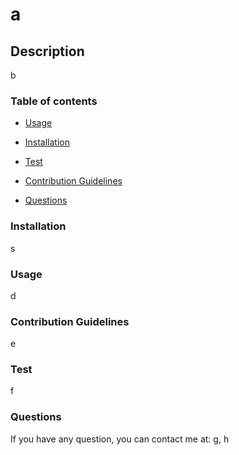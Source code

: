 
  # a
  

  ## Description
  b
  
  ### Table of contents
  - [Usage](#usage)
  - [Installation](#installation)
  - [Test](#test)
 
  - [Contribution Guidelines](#contribution-guidelines)
  - [Questions](#questions)

  ### Installation
  s

  ### Usage
  d

  ### Contribution Guidelines
  e

  ### Test
  f

  

  ### Questions
  If you have any question, you can contact me at:
  g,
  h
